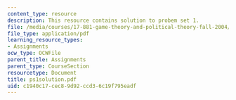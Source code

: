 ```yaml
---
content_type: resource
description: This resource contains solution to probem set 1.
file: /media/courses/17-881-game-theory-and-political-theory-fall-2004/c1940c17cec89d92ccd36c19f795eadf_ps1solution.pdf
file_type: application/pdf
learning_resource_types:
- Assignments
ocw_type: OCWFile
parent_title: Assignments
parent_type: CourseSection
resourcetype: Document
title: ps1solution.pdf
uid: c1940c17-cec8-9d92-ccd3-6c19f795eadf
---
```

